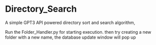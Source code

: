 # Directory_Search
A simple GPT3 API powered directory sort and search algorithm,

Run the Folder_Handler.py for starting execution.
then try creating a new folder with a new name, the database update window will pop up
